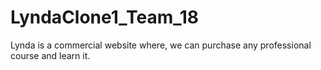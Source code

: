 # LyndaClone1_Team_18
Lynda is a commercial website where, we can purchase any professional course and learn it.
